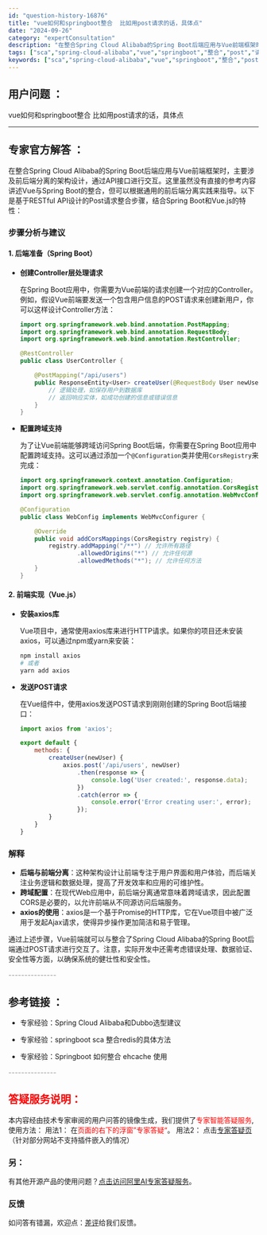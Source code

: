 ```yaml
---
id: "question-history-16876"
title: "vue如何和springboot整合  比如用post请求的话，具体点"
date: "2024-09-26"
category: "expertConsultation"
description: "在整合Spring Cloud Alibaba的Spring Boot后端应用与Vue前端框架时，主要涉及前后端分离的架构设计，通过API接口进行交互。这里虽然没有直接的参考内容讲述Vue与Spring Boot的整合，但可以根据通用的前后端分离实践来指导。以下是基于RESTful API设计的Po"
tags: ["sca","spring-cloud-alibaba","vue","springboot","整合","post","请求"]
keywords: ["sca","spring-cloud-alibaba","vue","springboot","整合","post","请求"]
---
```


## 用户问题 ： 
 vue如何和springboot整合  比如用post请求的话，具体点  

---------------
## 专家官方解答 ：

在整合Spring Cloud Alibaba的Spring Boot后端应用与Vue前端框架时，主要涉及前后端分离的架构设计，通过API接口进行交互。这里虽然没有直接的参考内容讲述Vue与Spring Boot的整合，但可以根据通用的前后端分离实践来指导。以下是基于RESTful API设计的Post请求整合步骤，结合Spring Boot和Vue.js的特性：

### 步骤分析与建议

#### 1. **后端准备（Spring Boot）**

- **创建Controller层处理请求**

  在Spring Boot应用中，你需要为Vue前端的请求创建一个对应的Controller。例如，假设Vue前端要发送一个包含用户信息的POST请求来创建新用户，你可以这样设计Controller方法：

  ```java
  import org.springframework.web.bind.annotation.PostMapping;
  import org.springframework.web.bind.annotation.RequestBody;
  import org.springframework.web.bind.annotation.RestController;

  @RestController
  public class UserController {

      @PostMapping("/api/users")
      public ResponseEntity<User> createUser(@RequestBody User newUser) {
          // 逻辑处理，如保存用户到数据库
          // 返回响应实体，如成功创建的信息或错误信息
      }
  }
  ```

- **配置跨域支持**

  为了让Vue前端能够跨域访问Spring Boot后端，你需要在Spring Boot应用中配置跨域支持。这可以通过添加一个`@Configuration`类并使用`CorsRegistry`来完成：

  ```java
  import org.springframework.context.annotation.Configuration;
  import org.springframework.web.servlet.config.annotation.CorsRegistry;
  import org.springframework.web.servlet.config.annotation.WebMvcConfigurer;

  @Configuration
  public class WebConfig implements WebMvcConfigurer {

      @Override
      public void addCorsMappings(CorsRegistry registry) {
          registry.addMapping("/**") // 允许所有路径
                  .allowedOrigins("*") // 允许任何源
                  .allowedMethods("*"); // 允许任何方法
      }
  }
  ```

#### 2. **前端实现（Vue.js）**

- **安装axios库**

  Vue项目中，通常使用axios库来进行HTTP请求。如果你的项目还未安装axios，可以通过npm或yarn来安装：

  ```bash
  npm install axios
  # 或者
  yarn add axios
  ```

- **发送POST请求**

  在Vue组件中，使用axios发送POST请求到刚刚创建的Spring Boot后端接口：

  ```javascript
  import axios from 'axios';

  export default {
      methods: {
          createUser(newUser) {
              axios.post('/api/users', newUser)
                  .then(response => {
                      console.log('User created:', response.data);
                  })
                  .catch(error => {
                      console.error('Error creating user:', error);
                  });
          }
      }
  }
  ```

### 解释

- **后端与前端分离**：这种架构设计让前端专注于用户界面和用户体验，而后端关注业务逻辑和数据处理，提高了开发效率和应用的可维护性。
- **跨域配置**：在现代Web应用中，前后端分离通常意味着跨域请求，因此配置CORS是必要的，以允许前端从不同源访问后端服务。
- **axios的使用**：axios是一个基于Promise的HTTP库，它在Vue项目中被广泛用于发起Ajax请求，使得异步操作更加简洁和易于管理。

通过上述步骤，Vue前端就可以与整合了Spring Cloud Alibaba的Spring Boot后端通过POST请求进行交互了。注意，实际开发中还需考虑错误处理、数据验证、安全性等方面，以确保系统的健壮性和安全性。


<font color="#949494">---------------</font> 


## 参考链接 ：

* 专家经验：Spring Cloud Alibaba和Dubbo选型建议 
 
 * 专家经验：springboot sca 整合redis的具体方法 
 
 * 专家经验：Springboot 如何整合 ehcache 使用 


 <font color="#949494">---------------</font> 
 


## <font color="#FF0000">答疑服务说明：</font> 

本内容经由技术专家审阅的用户问答的镜像生成，我们提供了<font color="#FF0000">专家智能答疑服务</font>,使用方法：
用法1： 在<font color="#FF0000">页面的右下的浮窗”专家答疑“</font>。
用法2： 点击[专家答疑页](https://answer.opensource.alibaba.com/docs/intro)（针对部分网站不支持插件嵌入的情况）
### 另：


有其他开源产品的使用问题？[点击访问阿里AI专家答疑服务](https://answer.opensource.alibaba.com/docs/intro)。
### 反馈
如问答有错漏，欢迎点：[差评](https://ai.nacos.io/user/feedbackByEnhancerGradePOJOID?enhancerGradePOJOId=16895)给我们反馈。
